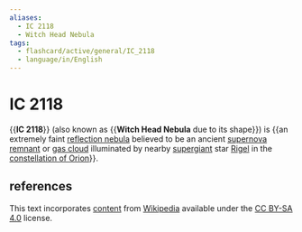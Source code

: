 ```yaml
---
aliases:
  - IC 2118
  - Witch Head Nebula
tags:
  - flashcard/active/general/IC_2118
  - language/in/English
---
```


# IC 2118

{{__IC 2118__}} (also known as {{__Witch Head Nebula__ due to its shape}}) is {{an extremely faint [reflection nebula](reflection%20nebula.md) believed to be an ancient [supernova remnant](supernova%20remnant.md) or [gas cloud](interstellar%20cloud.md) illuminated by nearby [supergiant](supergiant.md) star [Rigel](Rigel.md) in the [constellation of Orion](Orion%20(constellation))}}. <!--SR:!2024-09-06,25,270!2024-08-27,17,270!2024-08-25,7,190-->

## references

This text incorporates [content](https://en.wikipedia.org/wiki/IC_2118) from [Wikipedia](Wikipedia.md) available under the [CC BY-SA 4.0](https://creativecommons.org/licenses/by-sa/4.0/) license.
